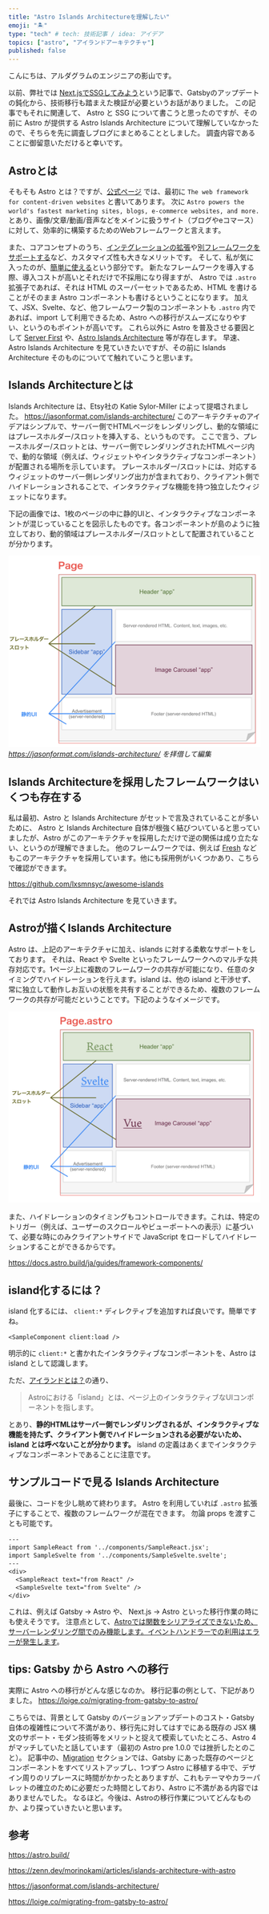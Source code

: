 ```yaml
---
title: "Astro Islands Architectureを理解したい"
emoji: "🏝"
type: "tech" # tech: 技術記事 / idea: アイデア
topics: ["astro", "アイランドアーキテクチャ"]
published: false
---
```


こんにちは、アルダグラムのエンジニアの影山です。

以前、弊社では [Next.jsでSSGしてみよう](https://zenn.dev/aldagram_tech/articles/4c89e772ceddcb)という記事で、Gatsbyのアップデートの鈍化から、技術移行も踏まえた検証が必要というお話がありました。
この記事でもそれに関連して、 Astro と SSG について書こうと思ったのですが、その前に Astro が提供する Astro Islands Architecture について理解していなかったので、そちらを先に調査しブログにまとめることとしました。
調査内容であることに御留意いただけると幸いです。

## Astroとは

そもそも Astro とは？ですが、[公式ページ](astro.build) では、最初に
`The web framework for content-driven websites`
と書いてあります。
次に `Astro powers the world's fastest marketing sites, blogs, e-commerce websites, and more.` とあり、画像/文章/動画/音声などをメインに扱うサイト（ブログやeコマース）に対して、効率的に構築するためのWebフレームワークと言えます。

また、コアコンセプトのうち、[インテグレーションの拡張](https://astro.build/integrations/)や[別フレームワークをサポートする](https://docs.astro.build/ja/guides/framework-components/)など、カスタマイズ性も大きなメリットです。
そして、私が気に入ったのが、[簡単に使える](https://docs.astro.build/ja/concepts/why-astro/#%E7%B0%A1%E5%8D%98%E3%81%AB%E4%BD%BF%E3%81%88%E3%82%8B)という部分です。
新たなフレームワークを導入する際、導入コストが高いとそれだけで不採用になり得ますが、 Astro では `.astro` 拡張子であれば、それは HTML のスーパーセットであるため、HTML を書けることがそのまま Astro コンポーネントも書けるということになります。
加えて、JSX、Svelte、など、他フレームワーク製のコンポーネントも `.astro` 内であれば、import して利用できるため、Astro への移行がスムーズになりやすい、というのもポイントが高いです。
これら以外に Astro を普及させる要因として [Server First](https://docs.astro.build/ja/concepts/why-astro/#server-first) や、[Astro Islands Architecture](https://docs.astro.build/ja/concepts/islands/) 等が存在します。
早速、Astro Islands Architecture を見ていきたいですが、その前に Islands Architecture そのものについてて触れていこうと思います。

## Islands Architectureとは

Islands Architecture は、Etsy社の Katie Sylor-Miller によって提唱されました。
https://jasonformat.com/islands-architecture/
このアーキテクチャのアイデアはシンプルで、サーバー側でHTMLページをレンダリングし、動的な領域にはプレースホルダー/スロットを挿入する、というものです。
ここで言う、プレースホルダー/スロットとは、サーバー側でレンダリングされたHTMLページ内で、動的な領域（例えば、ウィジェットやインタラクティブなコンポーネント）が配置される場所を示しています。
プレースホルダー/スロットには、対応するウィジェットのサーバー側レンダリング出力が含まれており、クライアント側でハイドレーションされることで、インタラクティブな機能を持つ独立したウィジェットになります。

下記の画像では、1枚のページの中に静的UIと、インタラクティブなコンポーネントが混じっていることを図示したものです。各コンポーネントが島のように独立しており、動的領域はプレースホルダー/スロットとして配置されていることが分かります。

![image2.png](/images/astro-microcms/image2.png)
*https://jasonformat.com/islands-architecture/ を拝借して編集*

## Islands Architectureを採用したフレームワークはいくつも存在する
私は最初、Astro と Islands Architecture がセットで言及されていることが多いために、 Astro と Islands Architecture 自体が根強く結びついていると思っていましたが、Astro がこのアーキテクチャを採用しただけで逆の関係は成り立たない、というのが理解できました。
他のフレームワークでは、例えば [Fresh](https://fresh.deno.dev/) などもこのアーキテクチャを採用しています。他にも採用例がいくつかあり、こちらで確認ができます。

https://github.com/lxsmnsyc/awesome-islands

それでは Astro Islands Architecture を見ていきます。

## Astroが描くIslands Architecture
Astro は、上記のアーキテクチャに加え、islands に対する柔軟なサポートをしております。
それは、React や Svelte といったフレームワークへのマルチな共存対応です。1ページ上に複数のフレームワークの共存が可能になり、任意のタイミングでハイドレーションを行えます。island は、他の island と干渉せず、常に独立して動作しお互いの状態を共有することができるため、複数のフレームワークの共存が可能だということです。下記のようなイメージです。

![image4.png](/images/astro-microcms/image4.png)

また、ハイドレーションのタイミングもコントロールできます。これは、特定のトリガー（例えば、ユーザーのスクロールやビューポートへの表示）に基づいて、必要な時にのみクライアントサイドで JavaScript をロードしてハイドレーションすることができるからです。

https://docs.astro.build/ja/guides/framework-components/

## island化するには？
island 化するには、 `client:*` ディレクティブを追加すれば良いです。簡単ですね。

```
<SampleComponent client:load />
```

明示的に `client:*` と書かれたインタラクティブなコンポーネントを、Astro は island として認識します。

ただ、[アイランドとは？](https://docs.astro.build/ja/concepts/islands/#%E3%82%A2%E3%82%A4%E3%83%A9%E3%83%B3%E3%83%89%E3%81%A8%E3%81%AF)の通り、

> Astroにおける「island」とは、ページ上のインタラクティブなUIコンポーネントを指します。

とあり、**静的HTMLはサーバー側でレンダリングされるが、インタラクティブな機能を持たず、クライアント側でハイドレーションされる必要がないため、island とは呼べないことが分かります。** island の定義はあくまでインタラクティブなコンポーネントであることに注意です。


## サンプルコードで見る Islands Architecture
最後に、コードを少し眺めて終わります。
Astro を利用していれば `.astro` 拡張子にすることで、複数のフレームワークが混在できます。
勿論 props を渡すことも可能です。

```
---
import SampleReact from '../components/SampleReact.jsx';
import SampleSvelte from '../components/SampleSvelte.svelte';
---
<div>
  <SampleReact text="from React" />
  <SampleSvelte text="from Svelte" />
</div>
```

これは、例えば Gatsby -> Astro や、 Next.js -> Astro といった移行作業の時にも使えそうです。
注意点として、[Astroでは関数をシリアライズできないため、サーバーレンダリング間でのみ機能します。イベントハンドラーでの利用はエラーが発生します](https://docs.astro.build/ja/guides/framework-components/#%E3%83%95%E3%83%AC%E3%83%BC%E3%83%A0%E3%83%AF%E3%83%BC%E3%82%AF%E3%82%B3%E3%83%B3%E3%83%9D%E3%83%BC%E3%83%8D%E3%83%B3%E3%83%88%E3%81%ABprops%E3%82%92%E6%B8%A1%E3%81%99)。

## tips: Gatsby から Astro への移行
実際に Astro への移行がどんな感じなのか。
移行記事の例として、下記がありました。
https://loige.co/migrating-from-gatsby-to-astro/

こちらでは、背景として Gatsby のバージョンアップデートのコスト・Gatsby 自体の複雑性について不満があり、移行先に対してはすでにある既存の JSX 構文のサポート・モダン技術等をメリットと捉えて模索していたところ、Astro 4 がマッチしていたと話しています（最初の Astro pre 1.0.0 では挫折したとのこと）。
記事中の、[Migration](https://loige.co/migrating-from-gatsby-to-astro/#:~:text=successfully%20this%20time!-,Migration,-Once%20I%20was) セクションでは、Gatsby にあった既存のページとコンポーネントをすべてリストアップし、1つずつ Astro に移植する中で、デザイン周りのリプレースに時間がかかったとありますが、これもテーマやカラーパレットの確立のために必要だった時間としており、Astro に不満がある内容ではありませんでした。
なるほど。今後は、Astroの移行作業についてどんなものか、より探っていきたいと思います。


## 参考

https://astro.build/

https://zenn.dev/morinokami/articles/islands-architecture-with-astro

https://jasonformat.com/islands-architecture/

https://loige.co/migrating-from-gatsby-to-astro/
